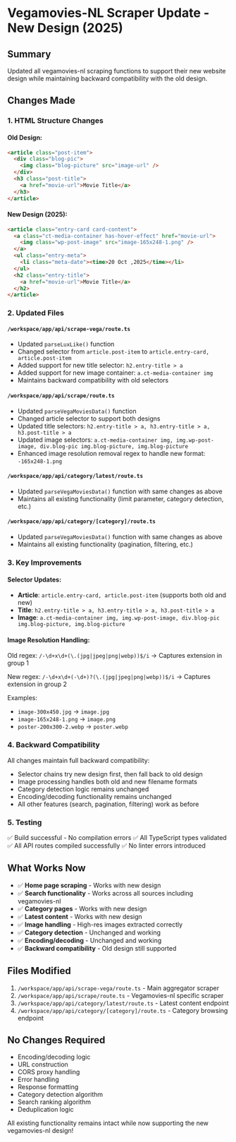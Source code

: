 # Vegamovies-NL Scraper Update - New Design (2025)

## Summary
Updated all vegamovies-nl scraping functions to support their new website design while maintaining backward compatibility with the old design.

## Changes Made

### 1. **HTML Structure Changes**

#### Old Design:
```html
<article class="post-item">
  <div class="blog-pic">
    <img class="blog-picture" src="image-url" />
  </div>
  <h3 class="post-title">
    <a href="movie-url">Movie Title</a>
  </h3>
</article>
```

#### New Design (2025):
```html
<article class="entry-card card-content">
  <a class="ct-media-container has-hover-effect" href="movie-url">
    <img class="wp-post-image" src="image-165x248-1.png" />
  </a>
  <ul class="entry-meta">
    <li class="meta-date"><time>20 Oct ,2025</time></li>
  </ul>
  <h2 class="entry-title">
    <a href="movie-url">Movie Title</a>
  </h2>
</article>
```

### 2. **Updated Files**

#### `/workspace/app/api/scrape-vega/route.ts`
- Updated `parseLuxLike()` function
- Changed selector from `article.post-item` to `article.entry-card, article.post-item`
- Added support for new title selector: `h2.entry-title > a`
- Added support for new image container: `a.ct-media-container img`
- Maintains backward compatibility with old selectors

#### `/workspace/app/api/scrape/route.ts`
- Updated `parseVegaMoviesData()` function
- Changed article selector to support both designs
- Updated title selectors: `h2.entry-title > a, h3.entry-title > a, h3.post-title > a`
- Updated image selectors: `a.ct-media-container img, img.wp-post-image, div.blog-pic img.blog-picture, img.blog-picture`
- Enhanced image resolution removal regex to handle new format: `-165x248-1.png`

#### `/workspace/app/api/category/latest/route.ts`
- Updated `parseVegaMoviesData()` function with same changes as above
- Maintains all existing functionality (limit parameter, category detection, etc.)

#### `/workspace/app/api/category/[category]/route.ts`
- Updated `parseVegaMoviesData()` function with same changes as above
- Maintains all existing functionality (pagination, filtering, etc.)

### 3. **Key Improvements**

#### Selector Updates:
- **Article**: `article.entry-card, article.post-item` (supports both old and new)
- **Title**: `h2.entry-title > a, h3.entry-title > a, h3.post-title > a`
- **Image**: `a.ct-media-container img, img.wp-post-image, div.blog-pic img.blog-picture, img.blog-picture`

#### Image Resolution Handling:
Old regex: `/-\d+x\d+(\.(jpg|jpeg|png|webp))$/i` → Captures extension in group 1

New regex: `/-\d+x\d+(-\d+)?(\.(jpg|jpeg|png|webp))$/i` → Captures extension in group 2

Examples:
- `image-300x450.jpg` → `image.jpg`
- `image-165x248-1.png` → `image.png`
- `poster-200x300-2.webp` → `poster.webp`

### 4. **Backward Compatibility**

All changes maintain full backward compatibility:
- Selector chains try new design first, then fall back to old design
- Image processing handles both old and new filename formats
- Category detection logic remains unchanged
- Encoding/decoding functionality remains unchanged
- All other features (search, pagination, filtering) work as before

### 5. **Testing**

✅ Build successful - No compilation errors
✅ All TypeScript types validated
✅ All API routes compiled successfully
✅ No linter errors introduced

## What Works Now

- ✅ **Home page scraping** - Works with new design
- ✅ **Search functionality** - Works across all sources including vegamovies-nl
- ✅ **Category pages** - Works with new design
- ✅ **Latest content** - Works with new design
- ✅ **Image handling** - High-res images extracted correctly
- ✅ **Category detection** - Unchanged and working
- ✅ **Encoding/decoding** - Unchanged and working
- ✅ **Backward compatibility** - Old design still supported

## Files Modified

1. `/workspace/app/api/scrape-vega/route.ts` - Main aggregator scraper
2. `/workspace/app/api/scrape/route.ts` - Vegamovies-nl specific scraper
3. `/workspace/app/api/category/latest/route.ts` - Latest content endpoint
4. `/workspace/app/api/category/[category]/route.ts` - Category browsing endpoint

## No Changes Required

- Encoding/decoding logic
- URL construction
- CORS proxy handling
- Error handling
- Response formatting
- Category detection algorithm
- Search ranking algorithm
- Deduplication logic

All existing functionality remains intact while now supporting the new vegamovies-nl design!
